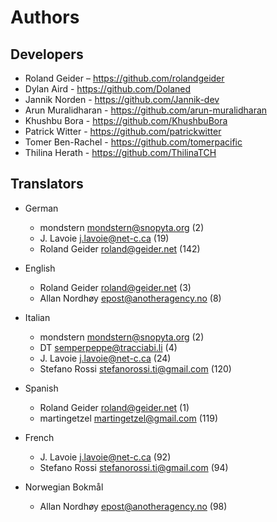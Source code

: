 # Authors


## Developers

* Roland Geider – <https://github.com/rolandgeider>
* Dylan Aird - <https://github.com/Dolaned>
* Jannik Norden - <https://github.com/Jannik-dev>
* Arun Muralidharan - <https://github.com/arun-muralidharan>
* Khushbu Bora - <https://github.com/KhushbuBora>
* Patrick Witter - <https://github.com/patrickwitter>
* Tomer Ben-Rachel - <https://github.com/tomerpacific>
* Thilina Herath - <https://github.com/ThilinaTCH>

## Translators

* German

    * mondstern <mondstern@snopyta.org> (2)
    * J. Lavoie <j.lavoie@net-c.ca> (19)
    * Roland Geider <roland@geider.net> (142)


* English

    * Roland Geider <roland@geider.net> (3)
    * Allan Nordhøy <epost@anotheragency.no> (8)


* Italian

    * mondstern <mondstern@snopyta.org> (2)
    * DT <semperpeppe@tracciabi.li> (4)
    * J. Lavoie <j.lavoie@net-c.ca> (24)
    * Stefano Rossi <stefanorossi.ti@gmail.com> (120)


* Spanish

    * Roland Geider <roland@geider.net> (1)
    * martingetzel <martingetzel@gmail.com> (119)


* French

    * J. Lavoie <j.lavoie@net-c.ca> (92)
    * Stefano Rossi <stefanorossi.ti@gmail.com> (94)


* Norwegian Bokmål

    * Allan Nordhøy <epost@anotheragency.no> (98)